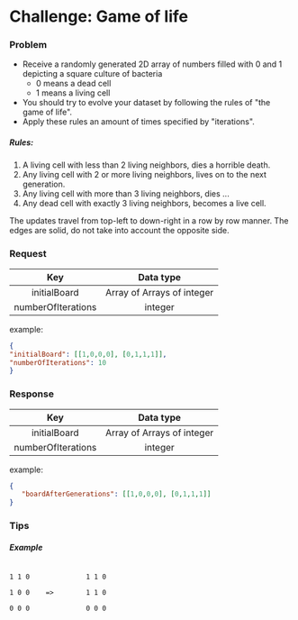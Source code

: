 # Challenge: Game of life

### Problem
 * Receive a randomly generated 2D array of numbers filled with 0 and 1 depicting a square culture of bacteria
    * 0 means a dead cell
    * 1 means a living cell
 * You should try to evolve your dataset by following the rules of "the game of life".  
 * Apply these rules an amount of times specified by "iterations".
 
##### Rules:
1. A living cell with less than 2 living neighbors, dies a horrible death.
2. Any living cell with 2 or more living neighbors, lives on to the next generation.
3. Any living cell with more than 3 living neighbors, dies ...
4. Any dead cell with exactly 3 living neighbors, becomes a live cell.

The updates travel from top-left to down-right in a row by row manner.
The edges are solid, do not take into account the opposite side.

### Request

| Key                | Data type                  | 
|:------------------:|:--------------------------:| 
| initialBoard       | Array of Arrays of integer | 
| numberOfIterations | integer                    |

example:
```json
{
"initialBoard": [[1,0,0,0], [0,1,1,1]],
"numberOfIterations": 10
}
```

### Response

| Key                | Data type                  | 
|:------------------:|:--------------------------:| 
| initialBoard       | Array of Arrays of integer | 
| numberOfIterations | integer                    |
example:
```json
{
   "boardAfterGenerations": [[1,0,0,0], [0,1,1,1]]
}
```


### Tips
##### Example
```

1 1 0              1 1 0
   
1 0 0    =>        1 1 0 

0 0 0              0 0 0

```

